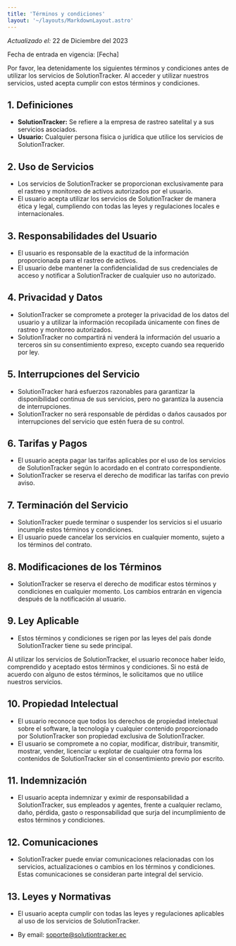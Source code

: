 ```yaml
---
title: 'Términos y condiciones'
layout: '~/layouts/MarkdownLayout.astro'
---
```


_Actualizado el:_ 22 de Diciembre del 2023

Fecha de entrada en vigencia: [Fecha]

Por favor, lea detenidamente los siguientes términos y condiciones antes de utilizar los servicios de SolutionTracker. Al acceder y utilizar nuestros servicios, usted acepta cumplir con estos términos y condiciones.

## 1. Definiciones
- **SolutionTracker:** Se refiere a la empresa de rastreo satelital y a sus servicios asociados.
- **Usuario:** Cualquier persona física o jurídica que utilice los servicios de SolutionTracker.

## 2. Uso de Servicios
- Los servicios de SolutionTracker se proporcionan exclusivamente para el rastreo y monitoreo de activos autorizados por el usuario.
- El usuario acepta utilizar los servicios de SolutionTracker de manera ética y legal, cumpliendo con todas las leyes y regulaciones locales e internacionales.

## 3. Responsabilidades del Usuario
- El usuario es responsable de la exactitud de la información proporcionada para el rastreo de activos.
- El usuario debe mantener la confidencialidad de sus credenciales de acceso y notificar a SolutionTracker de cualquier uso no autorizado.

## 4. Privacidad y Datos
- SolutionTracker se compromete a proteger la privacidad de los datos del usuario y a utilizar la información recopilada únicamente con fines de rastreo y monitoreo autorizados.
- SolutionTracker no compartirá ni venderá la información del usuario a terceros sin su consentimiento expreso, excepto cuando sea requerido por ley.

## 5. Interrupciones del Servicio
- SolutionTracker hará esfuerzos razonables para garantizar la disponibilidad continua de sus servicios, pero no garantiza la ausencia de interrupciones.
- SolutionTracker no será responsable de pérdidas o daños causados por interrupciones del servicio que estén fuera de su control.

## 6. Tarifas y Pagos
- El usuario acepta pagar las tarifas aplicables por el uso de los servicios de SolutionTracker según lo acordado en el contrato correspondiente.
- SolutionTracker se reserva el derecho de modificar las tarifas con previo aviso.

## 7. Terminación del Servicio
- SolutionTracker puede terminar o suspender los servicios si el usuario incumple estos términos y condiciones.
- El usuario puede cancelar los servicios en cualquier momento, sujeto a los términos del contrato.

## 8. Modificaciones de los Términos
- SolutionTracker se reserva el derecho de modificar estos términos y condiciones en cualquier momento. Los cambios entrarán en vigencia después de la notificación al usuario.

## 9. Ley Aplicable
- Estos términos y condiciones se rigen por las leyes del país donde SolutionTracker tiene su sede principal.

Al utilizar los servicios de SolutionTracker, el usuario reconoce haber leído, comprendido y aceptado estos términos y condiciones. Si no está de acuerdo con alguno de estos términos, le solicitamos que no utilice nuestros servicios.

## 10. Propiedad Intelectual
- El usuario reconoce que todos los derechos de propiedad intelectual sobre el software, la tecnología y cualquier contenido proporcionado por SolutionTracker son propiedad exclusiva de SolutionTracker.
- El usuario se compromete a no copiar, modificar, distribuir, transmitir, mostrar, vender, licenciar u explotar de cualquier otra forma los contenidos de SolutionTracker sin el consentimiento previo por escrito.

## 11. Indemnización
- El usuario acepta indemnizar y eximir de responsabilidad a SolutionTracker, sus empleados y agentes, frente a cualquier reclamo, daño, pérdida, gasto o responsabilidad que surja del incumplimiento de estos términos y condiciones.

## 12. Comunicaciones
- SolutionTracker puede enviar comunicaciones relacionadas con los servicios, actualizaciones o cambios en los términos y condiciones. Estas comunicaciones se consideran parte integral del servicio.

## 13. Leyes y Normativas
- El usuario acepta cumplir con todas las leyes y regulaciones aplicables al uso de los servicios de SolutionTracker.

- By email: soporte@solutiontracker.ec
